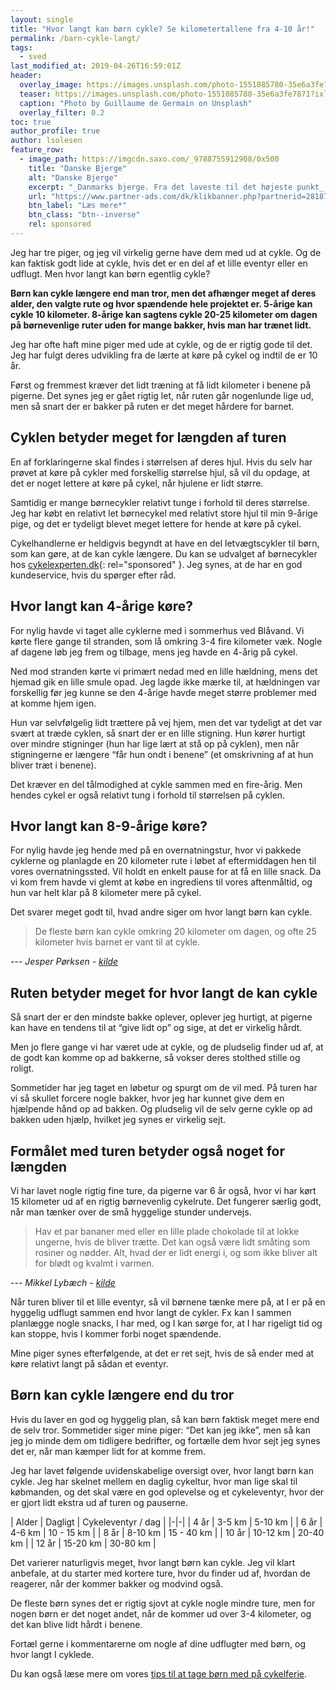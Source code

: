 ```yaml
---
layout: single
title: "Hvor langt kan børn cykle? Se kilometertallene fra 4-10 år!"
permalink: /barn-cykle-langt/
tags:
  - sved
last_modified_at: 2019-04-26T16:59:01Z
header:
  overlay_image: https://images.unsplash.com/photo-1551085780-35e6a3fe7871?ixlib=rb-1.2.1&ixid=eyJhcHBfaWQiOjEyMDd9&auto=format&fit=crop&w=1650&q=80
  teaser: https://images.unsplash.com/photo-1551085780-35e6a3fe7871?ixlib=rb-1.2.1&ixid=eyJhcHBfaWQiOjEyMDd9&auto=format&fit=crop&w=400&q=80
  caption: "Photo by Guillaume de Germain on Unsplash"
  overlay_filter: 0.2
toc: true
author_profile: true
author: lsolesen
feature_row:
  - image_path: https://imgcdn.saxo.com/_9788755912908/0x500
    title: "Danske Bjerge"
    alt: "Danske Bjerge"
    excerpt: "_Danmarks bjerge. Fra det laveste til det højeste punkt_ er en utrolig flot og oplysende bog med over 500 farverige fotos. Bogen giver en indsigt i landets 117 bjerge, fra Harehøj på 3 meter til Danmarks højeste punkt, Møllehøj. Hvert bjerg er beskrevet med historiske oplysninger, fakta og lokale anekdoter, som gør bogen hyggelig, underholdende oplysende at læse i."
    url: "https://www.partner-ads.com/dk/klikbanner.php?partnerid=28187&bannerid=43262&htmlurl=https://www.saxo.com/dk/danmarks-bjerge_roger-pihl_haeftet_9788755912908"
    btn_label: "Læs mere*"
    btn_class: "btn--inverse"
    rel: sponsored
---
```


Jeg har tre piger, og jeg vil virkelig gerne have dem med ud at cykle. Og de kan faktisk godt lide at cykle, hvis det er en del af et lille eventyr eller en udflugt. Men hvor langt kan børn egentlig cykle?

**Børn kan cykle længere end man tror, men det afhænger meget af deres alder, den valgte rute og hvor spændende hele projektet er. 5-årige kan cykle 10 kilometer. 8-årige kan sagtens cykle 20-25 kilometer om dagen på børnevenlige ruter uden for mange bakker, hvis man har trænet lidt.**

Jeg har ofte haft mine piger med ude at cykle, og de er rigtig gode til det. Jeg har fulgt deres udvikling fra de lærte at køre på cykel og indtil de er 10 år.

Først og fremmest kræver det lidt træning at få lidt kilometer i benene på pigerne. Det synes jeg er gået rigtig let, når ruten går nogenlunde lige ud, men så snart der er bakker på ruten er det meget hårdere for barnet.

## Cyklen betyder meget for længden af turen

En af forklaringerne skal findes i størrelsen af deres hjul. Hvis du selv har prøvet at køre på cykler med forskellig størrelse hjul, så vil du opdage, at det er noget lettere at køre på cykel, når hjulene er lidt større.

Samtidig er mange børnecykler relativt tunge i forhold til deres størrelse. Jeg har købt en relativt let børnecykel med relativt store hjul til min 9-årige pige, og det er tydeligt blevet meget lettere for hende at køre på cykel.

Cykelhandlerne er heldigvis begyndt at have en del letvægtscykler til børn, som kan gøre, at de kan cykle længere. Du kan se udvalget af børnecykler hos [cykelexperten.dk](https://www.partner-ads.com/dk/klikbanner.php?partnerid=28187&bannerid=23616&htmlurl=https://cykelexperten.dk/bornecykler/){: rel="sponsored" }. Jeg synes, at de har en god kundeservice, hvis du spørger efter råd.

## Hvor langt kan 4-årige køre?

For nylig havde vi taget alle cyklerne med i sommerhus ved Blåvand. Vi kørte flere gange til stranden, som lå omkring 3-4 fire kilometer væk. Nogle af dagene løb jeg frem og tilbage, mens jeg havde en 4-årig på cykel.

Ned mod stranden kørte vi primært nedad med en lille hældning, mens det hjemad gik en lille smule opad. Jeg lagde ikke mærke til, at hældningen var forskellig før jeg kunne se den 4-årige havde meget større problemer med at komme hjem igen. 

Hun var selvfølgelig lidt trættere på vej hjem, men det var tydeligt at det var svært at træde cyklen, så snart der er en lille stigning. Hun kører hurtigt over mindre stigninger (hun har lige lært at stå op på cyklen), men når stigningerne er længere “får hun ondt i benene” (et omskrivning af at hun bliver træt i benene).

Det kræver en del tålmodighed at cykle sammen med en fire-årig. Men hendes cykel er også relativt tung i forhold til størrelsen på cyklen.

## Hvor langt kan 8-9-årige køre?

For nylig havde jeg hende med på en overnatningstur, hvor vi pakkede cyklerne og planlagde en 20 kilometer rute i løbet af eftermiddagen hen til vores overnatningssted. Vil holdt en enkelt pause for at få en lille snack. Da vi kom frem havde vi glemt at købe en ingrediens til vores aftenmåltid, og hun var helt klar på 8 kilometer mere på cykel.

Det svarer meget godt til, hvad andre siger om hvor langt børn kan cykle.

> De fleste børn kan cykle omkring 20 kilometer om dagen, og ofte 25 kilometer hvis barnet er vant til at cykle.

--- <cite>Jesper Pørksen - [kilde](https://www.bt.dk/forbrug/tag-cyklen-paa-ferie-saa-langt-kan-du-komme-omkring)</cite>

## Ruten betyder meget for hvor langt de kan cykle

Så snart der er den mindste bakke oplever, oplever jeg hurtigt, at pigerne kan have en tendens til at “give lidt op” og sige, at det er virkelig hårdt. 

Men jo flere gange vi har været ude at cykle, og de pludselig finder ud af, at de godt kan komme op ad bakkerne, så vokser deres stolthed stille og roligt. 

Sommetider har jeg taget en løbetur og spurgt om de vil med. På turen har vi så skullet forcere nogle bakker, hvor jeg har kunnet give dem en hjælpende hånd op ad bakken. Og pludselig vil de selv gerne cykle op ad bakken uden hjælp, hvilket jeg synes er virkelig sejt.

## Formålet med turen betyder også noget for længden 

Vi har lavet nogle rigtig fine ture, da pigerne var 6 år også, hvor vi har kørt 15 kilometer ud af en rigtig børnevenlig cykelrute. Det fungerer særlig godt, når man tænker over de små hyggelige stunder undervejs.

> Hav et par bananer med eller en lille plade chokolade til at lokke ungerne, hvis de bliver trætte. Det kan også være lidt småting som rosiner og nødder. Alt, hvad der er lidt energi i, og som ikke bliver alt for blødt og kvalmt i varmen.

--- <cite>Mikkel Lybæch - [kilde](https://www.bt.dk/forbrug/tag-cyklen-paa-ferie-saa-langt-kan-du-komme-omkring)</cite>

Når turen bliver til et lille eventyr, så vil børnene tænke mere på, at I er på en hyggelig udflugt sammen end hvor langt de cykler. Fx kan I sammen planlægge nogle snacks, I har med, og I kan sørge for, at I har rigeligt tid og kan stoppe, hvis I kommer forbi noget spændende.

Mine piger synes efterfølgende, at det er ret sejt, hvis de så ender med at køre relativt langt på sådan et eventyr.

## Børn kan cykle længere end du tror

Hvis du laver en god og hyggelig plan, så kan børn faktisk meget mere end de selv tror. Sommetider siger mine piger: “Det kan jeg ikke”, men så kan jeg jo minde dem om tidligere bedrifter, og fortælle dem hvor sejt jeg synes det er, når man kæmper lidt for at komme frem.

Jeg har lavet følgende uvidenskabelige oversigt over, hvor langt børn kan cykle. Jeg har skelnet mellem en daglig cykeltur, hvor man lige skal til købmanden, og det skal være en god oplevelse og et cykeleventyr, hvor der er gjort lidt ekstra ud af turen og pauserne.

| Alder | Dagligt | Cykeleventyr / dag |
|-|-|
| 4 år | 3-5 km | 5-10 km |
| 6 år | 4-6 km | 10 - 15 km |
| 8 år | 8-10 km | 15 - 40 km |
| 10 år | 10-12 km  | 20-40 km |
| 12 år | 15-20 km  | 30-80 km |

Det varierer naturligvis meget, hvor langt børn kan cykle. Jeg vil klart anbefale, at du starter med kortere ture, hvor du finder ud af, hvordan de reagerer, når der kommer bakker og modvind også.

De fleste børn synes det er rigtig sjovt at cykle nogle mindre ture, men for nogen børn er det noget andet, når de kommer ud over 3-4 kilometer, og det kan blive lidt hårdt i benene.

Fortæl gerne i kommentarerne om nogle af dine udflugter med børn, og hvor langt I cyklede.

Du kan også læse mere om vores [tips til at tage børn med på cykelferie](/boern-paa-cykelferie/).
